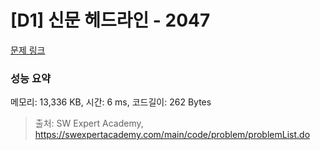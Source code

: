 # [D1] 신문 헤드라인 - 2047 

[문제 링크](https://swexpertacademy.com/main/code/problem/problemDetail.do?contestProbId=AV5QKsLaAy0DFAUq) 

### 성능 요약

메모리: 13,336 KB, 시간: 6 ms, 코드길이: 262 Bytes



> 출처: SW Expert Academy, https://swexpertacademy.com/main/code/problem/problemList.do